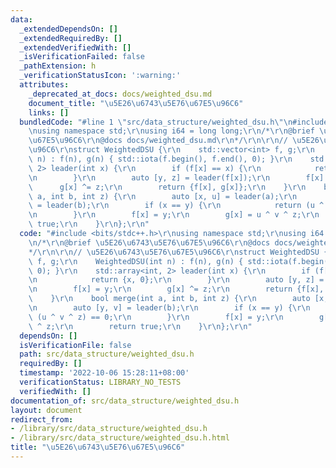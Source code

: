```yaml
---
data:
  _extendedDependsOn: []
  _extendedRequiredBy: []
  _extendedVerifiedWith: []
  _isVerificationFailed: false
  _pathExtension: h
  _verificationStatusIcon: ':warning:'
  attributes:
    _deprecated_at_docs: docs/weighted_dsu.md
    document_title: "\u5E26\u6743\u5E76\u67E5\u96C6"
    links: []
  bundledCode: "#line 1 \"src/data_structure/weighted_dsu.h\"\n#include <bits/stdc++.h>\r\
    \nusing namespace std;\r\nusing i64 = long long;\r\n/*\r\n@brief \u5E26\u6743\u5E76\
    \u67E5\u96C6\r\n@docs docs/weighted_dsu.md\r\n*/\r\n\r\n// \u5E26\u6743\u5E76\u67E5\
    \u96C6\r\nstruct WeightedDSU {\r\n    std::vector<int> f, g;\r\n    WeightedDSU(int\
    \ n) : f(n), g(n) { std::iota(f.begin(), f.end(), 0); }\r\n    std::array<int,\
    \ 2> leader(int x) {\r\n        if (f[x] == x) {\r\n            return {x, 0};\r\
    \n        }\r\n        auto [y, z] = leader(f[x]);\r\n        f[x] = y;\r\n  \
    \      g[x] ^= z;\r\n        return {f[x], g[x]};\r\n    }\r\n    bool merge(int\
    \ a, int b, int z) {\r\n        auto [x, u] = leader(a);\r\n        auto [y, v]\
    \ = leader(b);\r\n        if (x == y) {\r\n            return (u ^ v ^ z) == 0;\r\
    \n        }\r\n        f[x] = y;\r\n        g[x] = u ^ v ^ z;\r\n        return\
    \ true;\r\n    }\r\n};\r\n"
  code: "#include <bits/stdc++.h>\r\nusing namespace std;\r\nusing i64 = long long;\r\
    \n/*\r\n@brief \u5E26\u6743\u5E76\u67E5\u96C6\r\n@docs docs/weighted_dsu.md\r\n\
    */\r\n\r\n// \u5E26\u6743\u5E76\u67E5\u96C6\r\nstruct WeightedDSU {\r\n    std::vector<int>\
    \ f, g;\r\n    WeightedDSU(int n) : f(n), g(n) { std::iota(f.begin(), f.end(),\
    \ 0); }\r\n    std::array<int, 2> leader(int x) {\r\n        if (f[x] == x) {\r\
    \n            return {x, 0};\r\n        }\r\n        auto [y, z] = leader(f[x]);\r\
    \n        f[x] = y;\r\n        g[x] ^= z;\r\n        return {f[x], g[x]};\r\n\
    \    }\r\n    bool merge(int a, int b, int z) {\r\n        auto [x, u] = leader(a);\r\
    \n        auto [y, v] = leader(b);\r\n        if (x == y) {\r\n            return\
    \ (u ^ v ^ z) == 0;\r\n        }\r\n        f[x] = y;\r\n        g[x] = u ^ v\
    \ ^ z;\r\n        return true;\r\n    }\r\n};\r\n"
  dependsOn: []
  isVerificationFile: false
  path: src/data_structure/weighted_dsu.h
  requiredBy: []
  timestamp: '2022-10-06 15:28:11+08:00'
  verificationStatus: LIBRARY_NO_TESTS
  verifiedWith: []
documentation_of: src/data_structure/weighted_dsu.h
layout: document
redirect_from:
- /library/src/data_structure/weighted_dsu.h
- /library/src/data_structure/weighted_dsu.h.html
title: "\u5E26\u6743\u5E76\u67E5\u96C6"
---
```

